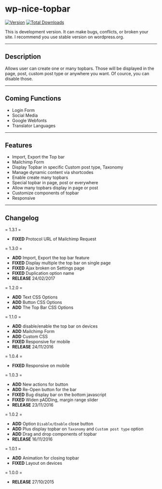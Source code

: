 # wp-nice-topbar
[![Version](https://img.shields.io/wordpress/plugin/v/wp-nice-topbar.svg)](https://wordpress.org/plugins/wp-nice-topbar/)
[![Total Downloads](https://img.shields.io/wordpress/plugin/dt/wp-nice-topbar.svg)](https://wordpress.org/plugins/wp-nice-topbar/)

This is development version. It can make bugs, conflicts, or broken your site. I recommend you use stable version on wordpress.org.
***
## Description
Allows user can create one or many topbars. Those will be displayed in the page, post, custom post type or anywhere you want. Of cource, you can disable those.

***
## Coming Functions

* Login Form
* Social Media
* Google Webfonts
* Translator Languages

***
## Features
* Import, Export the Top bar
* Mailchimp Form
* Display Topbar in specific Custom post type, Taxonomy
* Manage dynamic content via shortcodes
* Enable create many topbars
* Special topbar in page, post or everywhere
* Allow many topbars display in page or post
* Customize components of topbar
* Responsive

***
## Changelog
= 1.3.1 =
* **FIXED** Protocol URL of Mailchimp Request

= 1.3.0 =
* **ADD** Import, Export the top bar feature
* **FIXED** Display multiple the top bar on single page
* **FIXED** Ajax broken on Settings page
* **FIXED** Duplication option name
* **RELEASE** 24/02/2017

= 1.2.0 =
* **ADD** Text CSS Options
* **ADD** Button CSS Options
* **ADD** The Top Bar CSS Options

= 1.1.0 =
* **ADD** disable/enable the top bar on devices
* **ADD** Mailchimp Form
* **ADD** Custom CSS
* **FIXED** Responsive for mobile
* **RELEASE** 24/11/2016

= 1.0.4 =
* **FIXED** Responsive on mobile

= 1.0.3 =
* **ADD** New actions for button
* **ADD** Re-Open button for the bar
* **FIXED** Bug display bar on the bottom javascript
* **FIXED** Widen pADDing, margin range slider
* **RELEASE** 23/11/2016

= 1.0.2 =
* **ADD** Option `Disable/Enable` close button
* **ADD** Plus display topbar on `Taxonomy` and `Custom post type` option
* **ADD** Drag and drop components of topbar
* **RELEASE** 16/11/2016

= 1.0.1 =
* **ADD** Animation for closing topbar
* **FIXED** Layout on devices

= 1.0.0 =
* **RELEASE** 27/10/2015
